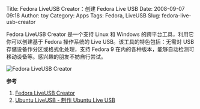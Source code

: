 Title: Fedora LiveUSB Creator：创建 Fedora Live USB
Date: 2008-09-07 09:18
Author: toy
Category: Apps
Tags: Fedora, LiveUSB
Slug: fedora-live-usb-creator

Fedora LiveUSB Creator 是一个支持 Linux 和 Windows
的跨平台工具，利用它你可以创建基于 Fedora 操作系统的 Live
USB。该工具的特色包括：无需对 USB 存储设备作分区或格式化处理，支持
Fedora 9
在内的各种版本，能够自动检测可移动设备等。感兴趣的朋友不妨自行尝试。

![Fedora LiveUSB
Creator](http://i.linuxtoy.org/i/2008/09/liveusb-creator.png)

**参考**

1.  [Fedora LiveUSB Creator](https://fedorahosted.org/liveusb-creator)
2.  [Ubuntu LiveUSB - 制作 Ubuntu Live
    USB](http://linuxtoy.org/archives/ubuntu-liveusb.html)

